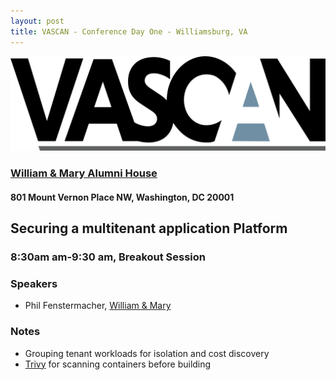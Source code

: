```yaml
---
layout: post
title: VASCAN - Conference Day One - Williamsburg, VA
---
```


[![VASCAN 2024](/images/vascanLogo.png "VASCAN 2024")](https://vascan.org/vascan-2024/)

### [William & Mary Alumni House](https://alumnihouse.wm.edu/)

#### 801 Mount Vernon Place NW, Washington, DC 20001

## Securing a multitenant application Platform

### 8:30am am-9:30 am, Breakout Session

### Speakers

* Phil Fenstermacher, [William & Mary](https://www.wm.edu/)

### Notes

* Grouping tenant workloads for isolation and cost discovery
* [Trivy](https://trivy.dev/) for scanning containers before building
